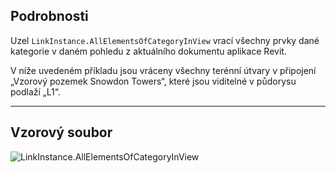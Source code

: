 ## Podrobnosti
Uzel `LinkInstance.AllElementsOfCategoryInView` vrací všechny prvky dané kategorie v daném pohledu z aktuálního dokumentu aplikace Revit.

V níže uvedeném příkladu jsou vráceny všechny terénní útvary v připojení „Vzorový pozemek Snowdon Towers“, které jsou viditelné v půdorysu podlaží „L1“.
___
## Vzorový soubor

![LinkInstance.AllElementsOfCategoryInView](./Revit.Elements.LinkInstance.AllElementsOfCategoryInView_img.jpg)
